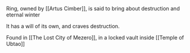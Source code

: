 Ring, owned by [[Artus Cimber]], is said to bring about destruction and eternal winter

It has a will of its own, and craves destruction.

Found in [[The Lost City of Mezero]], in a locked vault inside [[Temple of Ubtao]]
